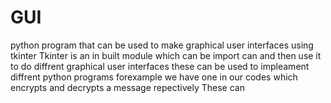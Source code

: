 # GUI
python program that can be used to make graphical user interfaces using tkinter
Tkinter is an in built module which can be import can and then use it to do diffrent graphical user interfaces 
these can be used to impleament diffrent python programs
forexample we have one in our codes which encrypts and decrypts a message repectively
These can
